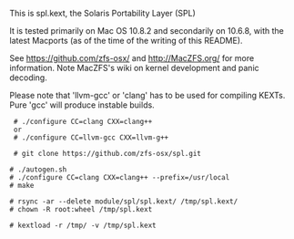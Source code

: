 
This is spl.kext, the Solaris Portability Layer (SPL)

It is tested primarily on Mac OS 10.8.2 and secondarily on 10.6.8, with
the latest Macports (as of the time of the writing of this README).

See https://github.com/zfs-osx/ and http://MacZFS.org/ for more information.
Note MacZFS's wiki on kernel development and panic decoding.

Please note that 'llvm-gcc' or 'clang' has to be used for compiling KEXTs.
Pure 'gcc' will produce instable builds.

```
 # ./configure CC=clang CXX=clang++
 or
 # ./configure CC=llvm-gcc CXX=llvm-g++
```

```
 # git clone https://github.com/zfs-osx/spl.git
```

```
# ./autogen.sh
# ./configure CC=clang CXX=clang++ --prefix=/usr/local
# make

# rsync -ar --delete module/spl/spl.kext/ /tmp/spl.kext/
# chown -R root:wheel /tmp/spl.kext

# kextload -r /tmp/ -v /tmp/spl.kext
```

